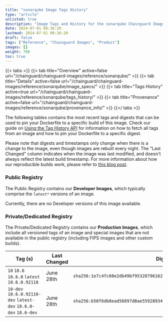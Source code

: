 ```yaml
---
title: "sonarqube Image Tags History"
type: "article"
unlisted: true
description: "Image Tags and History for the sonarqube Chainguard Image"
date: 2024-07-01 00:36:20
lastmod: 2024-07-01 00:36:20
draft: false
tags: ["Reference", "Chainguard Images", "Product"]
images: []
weight: 700
toc: true
---
```


{{< tabs >}}
{{< tab title="Overview" active=false url="/chainguard/chainguard-images/reference/sonarqube/" >}}
{{< tab title="Details" active=false url="/chainguard/chainguard-images/reference/sonarqube/image_specs/" >}}
{{< tab title="Tags History" active=true url="/chainguard/chainguard-images/reference/sonarqube/tags_history/" >}}
{{< tab title="Provenance" active=false url="/chainguard/chainguard-images/reference/sonarqube/provenance_info/" >}}
{{</ tabs >}}

The following tables contains the most recent tags and digests that can be used to pin your Dockerfile to a specific build of this image. Check our guide on [Using the Tag History API](/chainguard/chainguard-images/using-the-tag-history-api/) for information on how to fetch all tags from an image and how to pin your Dockerfile to a specific digest.

Please note that digests and timestamps only change when there is a change to the image, even though images are rebuilt every night. The "Last Changed" column indicates when the image was last modified, and doesn't always reflect the latest build timestamp. For more information about how our reproducible builds work, please refer to [this blog post](https://www.chainguard.dev/unchained/reproducing-chainguards-reproducible-image-builds).

### Public Registry
The Public Registry contains our **Developer Images**, which typically comprise the `latest*` versions of an image.

Currently, there are no Developer versions of this image available.

### Private/Dedicated Registry
The Private/Dedicated Registry contains our **Production Images**, which include all versioned tags of an image and special images that are not available in the public registry (including FIPS images and other custom builds).

| Tag (s)                                                           | Last Changed | Digest                                                                    |
|-------------------------------------------------------------------|--------------|---------------------------------------------------------------------------|
|  `10` `10.6` `10.6.0` `latest` `10.6.0.92116`                     | June 28th    | `sha256:1e7c4fc60e2db49bf95320796162527fbaeea9b83fa76a7816ea1b8929b3aa7a` |
|  `10-dev` `10.6.0.92116-dev` `latest-dev` `10.6.0-dev` `10.6-dev` | June 28th    | `sha256:b50f6db8ead56897d8ae55928934e5006a9960cc1d41b77cae61911158605623` |

